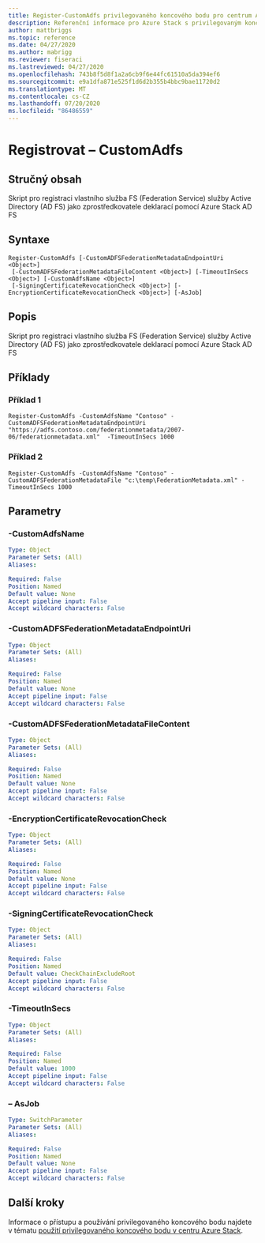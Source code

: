 ```yaml
---
title: Register-CustomAdfs privilegovaného koncového bodu pro centrum Azure Stack
description: Referenční informace pro Azure Stack s privilegovaným koncovým bodem prostředí PowerShell – Register-CustomAdfs
author: mattbriggs
ms.topic: reference
ms.date: 04/27/2020
ms.author: mabrigg
ms.reviewer: fiseraci
ms.lastreviewed: 04/27/2020
ms.openlocfilehash: 743b8f5d8f1a2a6cb9f6e44fc61510a5da394ef6
ms.sourcegitcommit: e9a1dfa871e525f1d6d2b355b4bbc9bae11720d2
ms.translationtype: MT
ms.contentlocale: cs-CZ
ms.lasthandoff: 07/20/2020
ms.locfileid: "86486559"
---
```

# <a name="register-customadfs"></a>Registrovat – CustomAdfs

## <a name="synopsis"></a>Stručný obsah
Skript pro registraci vlastního služba FS (Federation Service) služby Active Directory (AD FS) jako zprostředkovatele deklarací pomocí Azure Stack AD FS

## <a name="syntax"></a>Syntaxe

```
Register-CustomAdfs [-CustomADFSFederationMetadataEndpointUri <Object>]
 [-CustomADFSFederationMetadataFileContent <Object>] [-TimeoutInSecs <Object>] [-CustomAdfsName <Object>]
 [-SigningCertificateRevocationCheck <Object>] [-EncryptionCertificateRevocationCheck <Object>] [-AsJob]
```

## <a name="description"></a>Popis
Skript pro registraci vlastního služba FS (Federation Service) služby Active Directory (AD FS) jako zprostředkovatele deklarací pomocí Azure Stack AD FS

## <a name="examples"></a>Příklady

### <a name="example-1"></a>Příklad 1
```
Register-CustomAdfs -CustomAdfsName "Contoso" -CustomADFSFederationMetadataEndpointUri "https://adfs.contoso.com/federationmetadata/2007-06/federationmetadata.xml"  -TimeoutInSecs 1000
```

### <a name="example-2"></a>Příklad 2
```
Register-CustomAdfs -CustomAdfsName "Contoso" -CustomADFSFederationMetadataFile "c:\temp\FederationMetadata.xml" -TimeoutInSecs 1000
```
## <a name="parameters"></a>Parametry

### <a name="-customadfsname"></a>-CustomAdfsName
 

```yaml
Type: Object
Parameter Sets: (All)
Aliases:

Required: False
Position: Named
Default value: None
Accept pipeline input: False
Accept wildcard characters: False
```

### <a name="-customadfsfederationmetadataendpointuri"></a>-CustomADFSFederationMetadataEndpointUri
 

```yaml
Type: Object
Parameter Sets: (All)
Aliases:

Required: False
Position: Named
Default value: None
Accept pipeline input: False
Accept wildcard characters: False
```

### <a name="-customadfsfederationmetadatafilecontent"></a>-CustomADFSFederationMetadataFileContent
 

```yaml
Type: Object
Parameter Sets: (All)
Aliases:

Required: False
Position: Named
Default value: None
Accept pipeline input: False
Accept wildcard characters: False
```

### <a name="-encryptioncertificaterevocationcheck"></a>-EncryptionCertificateRevocationCheck
 

```yaml
Type: Object
Parameter Sets: (All)
Aliases:

Required: False
Position: Named
Default value: None
Accept pipeline input: False
Accept wildcard characters: False
```

### <a name="-signingcertificaterevocationcheck"></a>-SigningCertificateRevocationCheck
 

```yaml
Type: Object
Parameter Sets: (All)
Aliases:

Required: False
Position: Named
Default value: CheckChainExcludeRoot
Accept pipeline input: False
Accept wildcard characters: False
```

### <a name="-timeoutinsecs"></a>-TimeoutInSecs
 

```yaml
Type: Object
Parameter Sets: (All)
Aliases:

Required: False
Position: Named
Default value: 1000
Accept pipeline input: False
Accept wildcard characters: False
```

### <a name="-asjob"></a>– AsJob


```yaml
Type: SwitchParameter
Parameter Sets: (All)
Aliases:

Required: False
Position: Named
Default value: None
Accept pipeline input: False
Accept wildcard characters: False
```

## <a name="next-steps"></a>Další kroky

Informace o přístupu a používání privilegovaného koncového bodu najdete v tématu [použití privilegovaného koncového bodu v centru Azure Stack](../../operator/azure-stack-privileged-endpoint.md).
